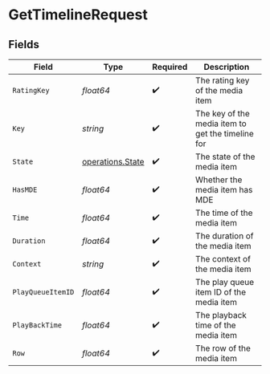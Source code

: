 # GetTimelineRequest


## Fields

| Field                                                | Type                                                 | Required                                             | Description                                          |
| ---------------------------------------------------- | ---------------------------------------------------- | ---------------------------------------------------- | ---------------------------------------------------- |
| `RatingKey`                                          | *float64*                                            | :heavy_check_mark:                                   | The rating key of the media item                     |
| `Key`                                                | *string*                                             | :heavy_check_mark:                                   | The key of the media item to get the timeline for    |
| `State`                                              | [operations.State](../../models/operations/state.md) | :heavy_check_mark:                                   | The state of the media item                          |
| `HasMDE`                                             | *float64*                                            | :heavy_check_mark:                                   | Whether the media item has MDE                       |
| `Time`                                               | *float64*                                            | :heavy_check_mark:                                   | The time of the media item                           |
| `Duration`                                           | *float64*                                            | :heavy_check_mark:                                   | The duration of the media item                       |
| `Context`                                            | *string*                                             | :heavy_check_mark:                                   | The context of the media item                        |
| `PlayQueueItemID`                                    | *float64*                                            | :heavy_check_mark:                                   | The play queue item ID of the media item             |
| `PlayBackTime`                                       | *float64*                                            | :heavy_check_mark:                                   | The playback time of the media item                  |
| `Row`                                                | *float64*                                            | :heavy_check_mark:                                   | The row of the media item                            |